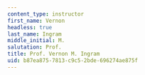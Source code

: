 ```yaml
---
content_type: instructor
first_name: Vernon
headless: true
last_name: Ingram
middle_initial: M.
salutation: Prof.
title: Prof. Vernon M. Ingram
uid: b87ea875-7813-c9c5-2bde-696274ae875f
---
```

